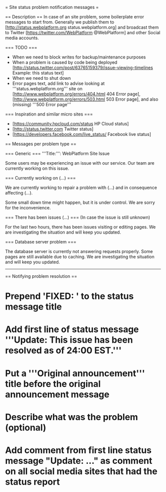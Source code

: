 = Site status problem notification messages =

== Description ==
In case of an site problem, some boilerplate error messages to start from. Generally we publish them to [http://status.webplatform.org status.webplatform.org] and broadcast them to Twitter [https://twitter.com/WebPlatform @WebPlatform] and other Social media accounts.

=== TODO ===
* When we need to block writes for backup/maintenance purposes
* When a problem is caused by code being deployed [http://status.twitter.com/post/63765159379/issue-viewing-timelines Example: this status text]
* When we need to shut down
* Error pages text, add link to advise looking at '''status.webplatform.org''' site on [http://www.webplatform.org/errors/404.html 404 Error page], [http://www.webplatform.org/errors/503.html 503 Error page], and also (missing) '''500 Error page'''

=== Inspiration and similar micro sites ===
* [https://community.hpcloud.com/status HP Cloud status]
* [http://status.twitter.com Twitter status]
* [https://developers.facebook.com/live_status/ Facebook live status]

== Messages per problem type ==

=== Generic ===
'''Title:''': WebPlatform Site Issue

Some users may be experiencing an issue with our service. Our team are currently working on this issue.

=== Currently working on (...) ===

We are currently working to repair a problem with (...)  and in consequence affecting (...).

Some small down time might happen, but it is under control. We are sorry for the inconvenience.

=== There has been issues (...) ===
(In case the issue is still unknown)

For the last two hours, there has been issues visiting or editing pages. We are investigating the situation and will keep you updated.

=== Database server problem ===

The database server is currently not answering requests properly. Some pages are still available due to caching. We are investigating the situation and will keep you updated.

----

== Notifying problem resolution ==

# Prepend 'FIXED: ' to the status message title
# Add first line of status message '''Update: This issue has been resolved as of 24:00 EST.'''
# Put a '''Original announcement''' title before the original announcement message
# Describe what was the problem (optional)
# Add comment from first line status message "Update: ..." as comment on all social media sites that had the status report